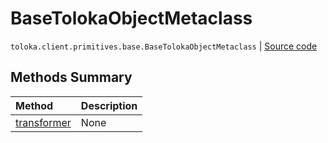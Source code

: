 # BaseTolokaObjectMetaclass
`toloka.client.primitives.base.BaseTolokaObjectMetaclass` | [Source code](https://github.com/Toloka/toloka-kit/blob/v0.1.24/src/client/primitives/base.py#L93)

## Methods Summary

| Method | Description |
| :------| :-----------|
[transformer](toloka.client.primitives.base.BaseTolokaObjectMetaclass.transformer.md)| None
